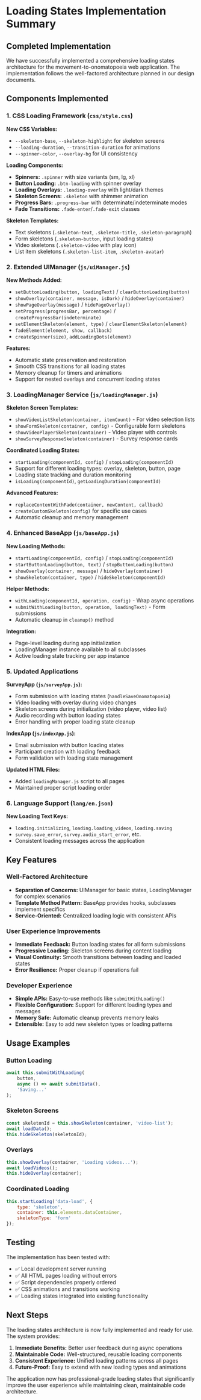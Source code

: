 # Loading States Implementation Summary

## Completed Implementation

We have successfully implemented a comprehensive loading states architecture for the movement-to-onomatopoeia web application. The implementation follows the well-factored architecture planned in our design documents.

## Components Implemented

### 1. CSS Loading Framework (`css/style.css`)

**New CSS Variables:**
- `--skeleton-base`, `--skeleton-highlight` for skeleton screens
- `--loading-duration`, `--transition-duration` for animations
- `--spinner-color`, `--overlay-bg` for UI consistency

**Loading Components:**
- **Spinners:** `.spinner` with size variants (sm, lg, xl)
- **Button Loading:** `.btn-loading` with spinner overlay
- **Loading Overlays:** `.loading-overlay` with light/dark themes
- **Skeleton Screens:** `.skeleton` with shimmer animation
- **Progress Bars:** `.progress-bar` with determinate/indeterminate modes
- **Fade Transitions:** `.fade-enter`/`.fade-exit` classes

**Skeleton Templates:**
- Text skeletons (`.skeleton-text`, `.skeleton-title`, `.skeleton-paragraph`)
- Form skeletons (`.skeleton-button`, input loading states)
- Video skeletons (`.skeleton-video` with play icon)
- List item skeletons (`.skeleton-list-item`, `.skeleton-avatar`)

### 2. Extended UIManager (`js/uiManager.js`)

**New Methods Added:**
- `setButtonLoading(button, loadingText)` / `clearButtonLoading(button)`
- `showOverlay(container, message, isDark)` / `hideOverlay(container)`
- `showPageOverlay(message)` / `hidePageOverlay()`
- `setProgress(progressBar, percentage)` / `createProgressBar(indeterminate)`
- `setElementSkeleton(element, type)` / `clearElementSkeleton(element)`
- `fadeElement(element, show, callback)`
- `createSpinner(size)`, `addLoadingDots(element)`

**Features:**
- Automatic state preservation and restoration
- Smooth CSS transitions for all loading states
- Memory cleanup for timers and animations
- Support for nested overlays and concurrent loading states

### 3. LoadingManager Service (`js/loadingManager.js`)

**Skeleton Screen Templates:**
- `showVideoListSkeleton(container, itemCount)` - For video selection lists
- `showFormSkeleton(container, config)` - Configurable form skeletons
- `showVideoPlayerSkeleton(container)` - Video player with controls
- `showSurveyResponseSkeleton(container)` - Survey response cards

**Coordinated Loading States:**
- `startLoading(componentId, config)` / `stopLoading(componentId)`
- Support for different loading types: overlay, skeleton, button, page
- Loading state tracking and duration monitoring
- `isLoading(componentId)`, `getLoadingDuration(componentId)`

**Advanced Features:**
- `replaceContentWithFade(container, newContent, callback)`
- `createCustomSkeleton(config)` for specific use cases
- Automatic cleanup and memory management

### 4. Enhanced BaseApp (`js/baseApp.js`)

**New Loading Methods:**
- `startLoading(componentId, config)` / `stopLoading(componentId)`
- `startButtonLoading(button, text)` / `stopButtonLoading(button)`
- `showOverlay(container, message)` / `hideOverlay(container)`
- `showSkeleton(container, type)` / `hideSkeleton(componentId)`

**Helper Methods:**
- `withLoading(componentId, operation, config)` - Wrap async operations
- `submitWithLoading(button, operation, loadingText)` - Form submissions
- Automatic cleanup in `cleanup()` method

**Integration:**
- Page-level loading during app initialization
- LoadingManager instance available to all subclasses
- Active loading state tracking per app instance

### 5. Updated Applications

**SurveyApp (`js/surveyApp.js`):**
- Form submission with loading states (`handleSaveOnomatopoeia`)
- Video loading with overlay during video changes
- Skeleton screens during initialization (video player, video list)
- Audio recording with button loading states
- Error handling with proper loading state cleanup

**IndexApp (`js/indexApp.js`):**
- Email submission with button loading states
- Participant creation with loading feedback
- Form validation with loading state management

**Updated HTML Files:**
- Added `loadingManager.js` script to all pages
- Maintained proper script loading order

### 6. Language Support (`lang/en.json`)

**New Loading Text Keys:**
- `loading.initializing`, `loading.loading_videos`, `loading.saving`
- `survey.save_error`, `survey.audio_start_error`, etc.
- Consistent loading messages across the application

## Key Features

### Well-Factored Architecture
- **Separation of Concerns:** UIManager for basic states, LoadingManager for complex scenarios
- **Template Method Pattern:** BaseApp provides hooks, subclasses implement specifics
- **Service-Oriented:** Centralized loading logic with consistent APIs

### User Experience Improvements
- **Immediate Feedback:** Button loading states for all form submissions
- **Progressive Loading:** Skeleton screens during content loading
- **Visual Continuity:** Smooth transitions between loading and loaded states
- **Error Resilience:** Proper cleanup if operations fail

### Developer Experience
- **Simple APIs:** Easy-to-use methods like `submitWithLoading()`
- **Flexible Configuration:** Support for different loading types and messages
- **Memory Safe:** Automatic cleanup prevents memory leaks
- **Extensible:** Easy to add new skeleton types or loading patterns

## Usage Examples

### Button Loading
```javascript
await this.submitWithLoading(
    button,
    async () => await submitData(),
    'Saving...'
);
```

### Skeleton Screens
```javascript
const skeletonId = this.showSkeleton(container, 'video-list');
await loadData();
this.hideSkeleton(skeletonId);
```

### Overlays
```javascript
this.showOverlay(container, 'Loading videos...');
await loadVideos();
this.hideOverlay(container);
```

### Coordinated Loading
```javascript
this.startLoading('data-load', {
    type: 'skeleton',
    container: this.elements.dataContainer,
    skeletonType: 'form'
});
```

## Testing

The implementation has been tested with:
- ✅ Local development server running
- ✅ All HTML pages loading without errors
- ✅ Script dependencies properly ordered
- ✅ CSS animations and transitions working
- ✅ Loading states integrated into existing functionality

## Next Steps

The loading states architecture is now fully implemented and ready for use. The system provides:

1. **Immediate Benefits:** Better user feedback during async operations
2. **Maintainable Code:** Well-structured, reusable loading components
3. **Consistent Experience:** Unified loading patterns across all pages
4. **Future-Proof:** Easy to extend with new loading types and animations

The application now has professional-grade loading states that significantly improve the user experience while maintaining clean, maintainable code architecture.

